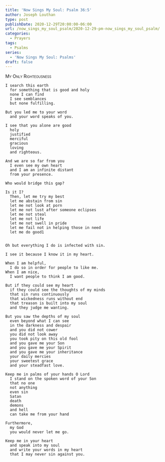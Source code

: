 ```yaml
---
title: 'Now Sings My Soul: Psalm 36:5'
author: Joseph Louthan
type: post
publishDate: 2020-12-29T20:00:00-06:00
url: /now_sings_my_soul_psalm/2020-12-29-pm-now_sings_my_soul_psalm/
categories:
  - Prayers
tags:
  - Psalms
series:
  - 'Now Sings My Soul: Psalms'
draft: false
---
```

<div style="font-variant: small-caps;">
My Only Righteousness
</div>

    I search this earth
      for something that is good and holy
      none I can find
      I see semblances
      but none fulfilling.

    But you led me to your word
      and your word speaks of you.

    I see that you alone are good
      holy
      justified
      merciful
      gracious
      loving
      and righteous.

    And we are so far from you
      I even see my own heart
      and I am an infinite distant
      from your presence.

    Who would bridge this gap?

    Is it I?
      Then, let me try my best
      let me abstain from sin
      let me not look at porn
      let me not lust after someone eclipses
      let me not steal 
      let me not life
      let me not swell in pride
      let me fail not in helping those in need
      let me do good1


    Oh but everything I do is infected with sin.

    I see it because I know it in my heart.

    When I am helpful,
      I do so in order for people to like me.
    When I am nice,
      I want people to think I am good.

    But if they could see my heart
      if they could see the thoughts of my minds
      that sin runs continuously
      that wickedness runs without end
      that treason is built into my soul
      and they judge me wanting.

    But you saw the depths of my soul
      even beyond what I can see
      in the darkness and despair
      and you did not cower
      you did not look away
      you took pity on this old fool
      and you gave me your Son
      and you gave me your Spirit
      and you gave me your inheritance
      your daily mercies
      your sweetest grace
      and your steadfast love.

    Keep me in palms of your hands O Lord
      I stand on the spoken word of your Son
      that no one
      not anything
      even sin
      Satan
      death
      demons
      and hell
      can take me from your hand

    Furthermore,
      my God
      you would never let me go.

    Keep me in your heart
      and speak into my soul
      and write your words in my heart
      that I may never sin against you.
